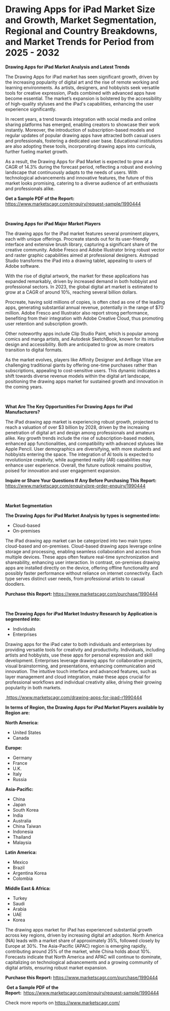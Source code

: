 <p><h1>Drawing Apps for iPad Market Size and Growth, Market Segmentation, Regional and Country Breakdowns, and Market Trends for Period from 2025 -  2032</h1></p><p><strong>Drawing Apps for iPad Market Analysis and Latest Trends</strong></p>
<p><p>The Drawing Apps for iPad market has seen significant growth, driven by the increasing popularity of digital art and the rise of remote working and learning environments. As artists, designers, and hobbyists seek versatile tools for creative expression, iPads combined with advanced apps have become essential. The market’s expansion is bolstered by the accessibility of high-quality styluses and the iPad's capabilities, enhancing the user experience significantly.</p><p>In recent years, a trend towards integration with social media and online sharing platforms has emerged, enabling creators to showcase their work instantly. Moreover, the introduction of subscription-based models and regular updates of popular drawing apps have attracted both casual users and professionals, fostering a dedicated user base. Educational institutions are also adopting these tools, incorporating drawing apps into curricula, further fueling market growth. </p><p>As a result, the Drawing Apps for iPad Market is expected to grow at a CAGR of 14.3% during the forecast period, reflecting a robust and evolving landscape that continuously adapts to the needs of users. With technological advancements and innovative features, the future of this market looks promising, catering to a diverse audience of art enthusiasts and professionals alike.</p></p>
<p><strong>Get a Sample PDF of the Report:&nbsp;</strong> <a href="https://www.marketscagr.com/enquiry/request-sample/1990444?utm_campaign=3201&utm_medium=2&utm_source=Github&utm_content=ia&utm_term=10032025&utm_id=drawing-apps-for-ipad">https://www.marketscagr.com/enquiry/request-sample/1990444</a></p>
<p>&nbsp;</p>
<p><strong>Drawing Apps for iPad Major Market Players</strong></p>
<p><p>The drawing apps for the iPad market features several prominent players, each with unique offerings. Procreate stands out for its user-friendly interface and extensive brush library, capturing a significant share of the creative community. Adobe Fresco and Adobe Illustrator bring robust vector and raster graphic capabilities aimed at professional designers. Astropad Studio transforms the iPad into a drawing tablet, appealing to users of Adobe software.</p><p>With the rise of digital artwork, the market for these applications has expanded remarkably, driven by increased demand in both hobbyist and professional sectors. In 2023, the global digital art market is estimated to grow at a CAGR of around 10%, reaching several billion dollars. </p><p>Procreate, having sold millions of copies, is often cited as one of the leading apps, generating substantial annual revenue, potentially in the range of $70 million. Adobe Fresco and Illustrator also report strong performance, benefiting from their integration with Adobe Creative Cloud, thus promoting user retention and subscription growth.</p><p>Other noteworthy apps include Clip Studio Paint, which is popular among comics and manga artists, and Autodesk SketchBook, known for its intuitive design and accessibility. Both are anticipated to grow as more creators transition to digital formats. </p><p>As the market evolves, players like Affinity Designer and ArtRage Vitae are challenging traditional giants by offering one-time purchases rather than subscriptions, appealing to cost-sensitive users. This dynamic indicates a shift towards diverse revenue models within the digital art landscape, positioning the drawing apps market for sustained growth and innovation in the coming years.</p></p>
<p>&nbsp;</p>
<p><strong>What Are The Key Opportunities For Drawing Apps for iPad Manufacturers?</strong></p>
<p><p>The iPad drawing app market is experiencing robust growth, projected to reach a valuation of over $3 billion by 2028, driven by the increasing penetration of digital art and design among professionals and amateurs alike. Key growth trends include the rise of subscription-based models, enhanced app functionalities, and compatibility with advanced styluses like Apple Pencil. User demographics are diversifying, with more students and hobbyists entering the space. The integration of AI tools is expected to revolutionize creativity, while augmented reality (AR) capabilities may enhance user experience. Overall, the future outlook remains positive, poised for innovation and user engagement expansion.</p></p>
<p><strong>Inquire or Share Your Questions If Any Before Purchasing This Report:</strong> <a href="https://www.marketscagr.com/enquiry/pre-order-enquiry/1990444?utm_campaign=3201&utm_medium=2&utm_source=Github&utm_content=ia&utm_term=10032025&utm_id=drawing-apps-for-ipad">https://www.marketscagr.com/enquiry/pre-order-enquiry/1990444</a></p>
<p>&nbsp;</p>
<p><strong>Market Segmentation</strong></p>
<p><strong>The Drawing Apps for iPad Market Analysis by types is segmented into:</strong></p>
<p><ul><li>Cloud-based</li><li>On-premises</li></ul></p>
<p><p>The iPad drawing app market can be categorized into two main types: cloud-based and on-premises. Cloud-based drawing apps leverage online storage and processing, enabling seamless collaboration and access from multiple devices. These apps often feature real-time synchronization and shareability, enhancing user interaction. In contrast, on-premises drawing apps are installed directly on the device, offering offline functionality and possibly faster performance without reliance on internet connectivity. Each type serves distinct user needs, from professional artists to casual doodlers.</p></p>
<p><strong>Purchase this Report:&nbsp;</strong><a href="https://www.marketscagr.com/purchase/1990444?utm_campaign=3201&utm_medium=2&utm_source=Github&utm_content=ia&utm_term=10032025&utm_id=drawing-apps-for-ipad">https://www.marketscagr.com/purchase/1990444</a></p>
<p>&nbsp;</p>
<p><strong>The Drawing Apps for iPad Market Industry Research by Application is segmented into:</strong></p>
<p><ul><li>Individuals</li><li>Enterprises</li></ul></p>
<p><p>Drawing apps for the iPad cater to both individuals and enterprises by providing versatile tools for creativity and productivity. Individuals, including artists and hobbyists, use these apps for personal expression and skill development. Enterprises leverage drawing apps for collaborative projects, visual brainstorming, and presentations, enhancing communication and innovation. The intuitive touch interface and advanced features, such as layer management and cloud integration, make these apps crucial for professional workflows and individual creativity alike, driving their growing popularity in both markets.</p></p>
<p><a href="https://www.marketscagr.com/drawing-apps-for-ipad-r1990444?utm_campaign=3201&utm_medium=2&utm_source=Github&utm_content=ia&utm_term=10032025&utm_id=drawing-apps-for-ipad">&nbsp;https://www.marketscagr.com/drawing-apps-for-ipad-r1990444</a></p>
<p><strong>In terms of Region, the Drawing Apps for iPad Market Players available by Region are:</strong></p>
<p>
    <p> <strong> North America: </strong>
        <ul>
            <li>United States</li>
            <li>Canada</li>
        </ul>
        </p> 
    <p> <strong> Europe: </strong>
        <ul>
            <li>Germany</li>
            <li>France</li>
            <li>U.K.</li>
            <li>Italy</li>
            <li>Russia</li>
        </ul>
        </p> 
    <p> <strong> Asia-Pacific: </strong>
        <ul>
            <li>China</li>
            <li>Japan</li>
            <li>South Korea</li>
            <li>India</li>
            <li>Australia</li>
            <li>China Taiwan</li>
            <li>Indonesia</li>
            <li>Thailand</li>
            <li>Malaysia</li>
        </ul>
        </p> 
    <p> <strong> Latin America: </strong>
        <ul>
            <li>Mexico</li>
            <li>Brazil</li>
            <li>Argentina Korea</li>
            <li>Colombia</li>
        </ul>
        </p> 
    <p> <strong> Middle East & Africa: </strong>
        <ul>
            <li>Turkey</li>
            <li>Saudi</li>
            <li>Arabia</li>
            <li>UAE</li>
            <li>Korea</li>
        </ul>
    </p>
    </p>
<p><p>The drawing apps market for iPad has experienced substantial growth across key regions, driven by increasing digital art adoption. North America (NA) leads with a market share of approximately 35%, followed closely by Europe at 30%. The Asia-Pacific (APAC) region is emerging rapidly, contributing around 25% of the market, while China holds about 10%. Forecasts indicate that North America and APAC will continue to dominate, capitalizing on technological advancements and a growing community of digital artists, ensuring robust market expansion.</p></p>
<p><strong>Purchase this Report: </strong><a href="https://www.marketscagr.com/purchase/1990444?utm_campaign=3201&utm_medium=2&utm_source=Github&utm_content=ia&utm_term=10032025&utm_id=drawing-apps-for-ipad">https://www.marketscagr.com/purchase/1990444</a></p>
<p>&nbsp;<strong>Get a Sample PDF of the Report:&nbsp;&nbsp;</strong><a href="https://www.marketscagr.com/enquiry/request-sample/1990444?utm_campaign=3201&utm_medium=2&utm_source=Github&utm_content=ia&utm_term=10032025&utm_id=drawing-apps-for-ipad">https://www.marketscagr.com/enquiry/request-sample/1990444</a></p>
<p><strong></strong></p>
<p>Check more reports on <a href="https://www.marketscagr.com/?utm_campaign=3201&utm_medium=2&utm_source=Github&utm_content=ia&utm_term=10032025&utm_id=drawing-apps-for-ipad">https://www.marketscagr.com/</a></p>